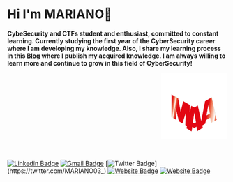 # Hi I'm MARIANO👋



**CybeSecurity and CTFs student and enthusiast, committed to constant learning. Currently studying the first year of the CyberSecurity career where I am developing my knowledge. Also, I share my learning process in this [Blog](https://0mariano.github.io) where I publish my acquired knowledge. I am always willing to learn more and continue to grow in this field of CyberSecurity!**




<p align="right"><a href="https://0mariano.github.io"><img width="30%" src="./images/maa.png" /></a></p> 

<br />





[![Linkedin Badge](https://img.shields.io/badge/-Contact%20me%20through%20LinkedIn-blue?style=flat&logo=Linkedin&logoColor=white&link=https://www.linkedin.com/in/mariano-alfonso-667a6022/)](https://www.linkedin.com/in/mariano-alfonso-667a60226/)
[![Gmail Badge](https://img.shields.io/badge/-Contact%20me%20through%20Email-fa5c00?style=flat&logo=Gmail&logoColor=white&link=mailto:marianoalfonso80@gmail.com)](mailto:marianoalfonso80@gmail.com)
[![Twitter Badge](https://img.shields.io/badge/-Follow%20Me-1ca0f1?style=flat&labelColor=1ca0f1&logo=twitter&logoColor=white&link=https://twitter.com/MARIANO03_)](https://twitter.com/MARIANO03_)
[![Website Badge](https://img.shields.io/badge/-Visit%20my%20PortFolio-fa0400?style=flat&logo=Google-Chrome&logoColor=white&link=https://beacons.ai/marianoalfonso)](https://beacons.ai/marianoalfonso)
[![Website Badge](https://img.shields.io/badge/-Visit%20my%20Blog-f75c02?style=flat&logo=Google-Chrome&logoColor=white&link=https://0mariano.github.io)](https://0mariano.github.io)
